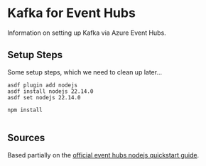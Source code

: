 # Kafka for Event Hubs

Information on setting up Kafka via Azure Event Hubs.

## Setup Steps

Some setup steps, which we need to clean up later...

```shell
asdf plugin add nodejs
asdf install nodejs 22.14.0
asdf set nodejs 22.14.0
```

```shell
npm install
```

```shell

```

## Sources

Based partially on the [official event hubs nodejs quickstart guide](https://github.com/Azure/azure-event-hubs-for-kafka/tree/master/quickstart/node).
